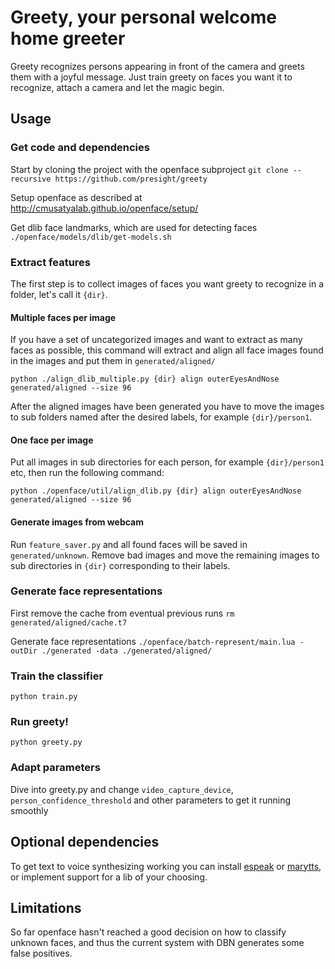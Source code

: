 # Greety, your personal welcome home greeter

Greety recognizes persons appearing in front of the camera and greets them with a joyful message. 
Just train greety on faces you want it to recognize, attach a camera and let the magic begin.


## Usage

### Get code and dependencies
Start by cloning the project with the openface subproject
`git clone --recursive https://github.com/presight/greety`

Setup openface as described at http://cmusatyalab.github.io/openface/setup/

Get dlib face landmarks, which are used for detecting faces
`./openface/models/dlib/get-models.sh`


### Extract features

The first step is to collect images of faces you want greety to recognize in a folder, let's call it `{dir}`.

#### Multiple faces per image
If you have a set of uncategorized images and want to extract as many faces as possible, this command will extract and align all face images found in the images and put them in `generated/aligned/` 

`python ./align_dlib_multiple.py {dir} align outerEyesAndNose generated/aligned --size 96`

After the aligned images have been generated you have to move the images to sub folders named after the desired labels, for example `{dir}/person1`.

#### One face per image
Put all images in sub directories for each person, for example `{dir}/person1` etc, then run the following command: 

`python ./openface/util/align_dlib.py {dir} align outerEyesAndNose generated/aligned --size 96`

#### Generate images from webcam 
Run `feature_saver.py` and all found faces will be saved in `generated/unknown`. Remove bad images and move the remaining images to sub directories in `{dir}` corresponding to their labels.


### Generate face representations
First remove the cache from eventual previous runs
`rm generated/aligned/cache.t7` 

Generate face representations
`./openface/batch-represent/main.lua -outDir ./generated -data ./generated/aligned/`


### Train the classifier
`python train.py`


### Run greety! ###
`python greety.py`


### Adapt parameters ###
Dive into greety.py and change `video_capture_device`, `person_confidence_threshold` and other parameters to get it running smoothly


## Optional dependencies ##
To get text to voice synthesizing working you can install [espeak](http://espeak.sourceforge.net/) or [marytts](http://mary.dfki.de/), or implement support for a lib of your choosing.


## Limitations ##
So far openface hasn't reached a good decision on how to classify unknown faces, and thus the current system with DBN generates some false positives.